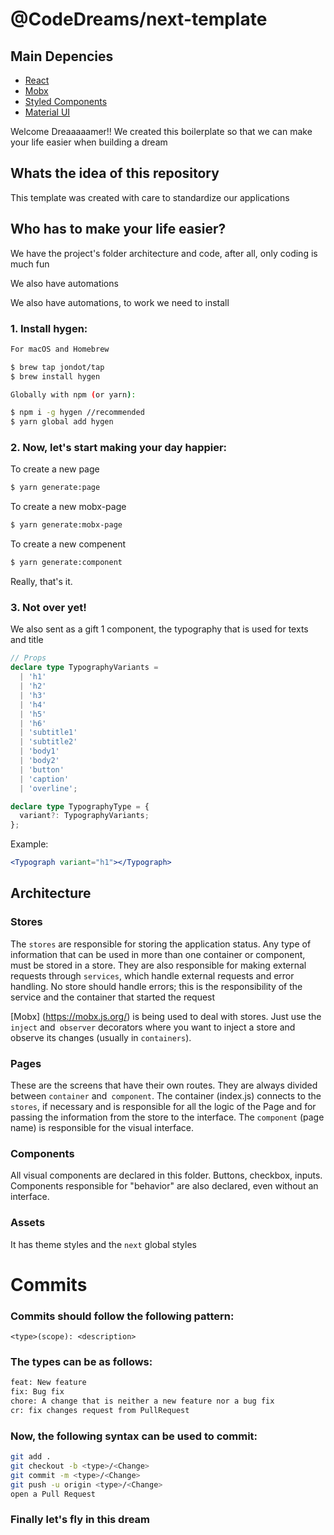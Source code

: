 # @CodeDreams/next-template

## Main Depencies

- [React](https://reactjs.org/)
- [Mobx](https://mobx.js.org/)
- [Styled Components](https://www.styled-components.com/)
- [Material UI](https://material-ui.com/)

Welcome Dreaaaaamer!! We created this boilerplate so that we can make your life easier when building a dream

## Whats the idea of this repository

This template was created with care to standardize our applications

## Who has to make your life easier?

We have the project's folder architecture and code, after all, only coding is much fun

We also have automations

We also have automations, to work we need to install

### 1. Install hygen:

```bash
For macOS and Homebrew

$ brew tap jondot/tap
$ brew install hygen

```

```bash
Globally with npm (or yarn):

$ npm i -g hygen //recommended
$ yarn global add hygen

```

### 2. Now, let's start making your day happier:

To create a new page

```bash
$ yarn generate:page

```

To create a new mobx-page

```bash
$ yarn generate:mobx-page

```

To create a new compenent

```bash
$ yarn generate:component

```

Really, that's it.

### 3. Not over yet!

We also sent as a gift 1 component, the typography that is used for texts and title

```ts
// Props
declare type TypographyVariants =
  | 'h1'
  | 'h2'
  | 'h3'
  | 'h4'
  | 'h5'
  | 'h6'
  | 'subtitle1'
  | 'subtitle2'
  | 'body1'
  | 'body2'
  | 'button'
  | 'caption'
  | 'overline';

declare type TypographyType = {
  variant?: TypographyVariants;
};
```

Example:

```jsx
<Typograph variant="h1"></Typograph>
```

## Architecture

### Stores

The `stores` are responsible for storing the application status. Any type of information that can be used in more than one container or component, must be stored in a store. They are also responsible for making external requests through `services`, which handle external requests and error handling. No store should handle errors; this is the responsibility of the service and the container that started the request

[Mobx] (https://mobx.js.org/) is being used to deal with stores. Just use the `inject` and` observer` decorators where you want to inject a store and observe its changes (usually in `containers`).

### Pages

These are the screens that have their own routes. They are always divided between `container` and` component`. The container (index.js) connects to the `stores`, if necessary and is responsible for all the logic of the Page and for passing the information from the store to the interface. The `component` (page name) is responsible for the visual interface.

### Components

All visual components are declared in this folder. Buttons, checkbox, inputs. Components responsible for "behavior" are also declared, even without an interface.

### Assets

It has theme styles and the `next` global styles

# Commits

### Commits should follow the following pattern:

`<type>(scope): <description>`

### The types can be as follows:

```bash
feat: New feature
fix: Bug fix
chore: A change that is neither a new feature nor a bug fix
cr: fix changes request from PullRequest
```

### Now, the following syntax can be used to commit:

```bash
git add .
git checkout -b <type>/<Change>
git commit -m <type>/<Change>
git push -u origin <type>/<Change>
open a Pull Request
```

### Finally let's fly in this dream
